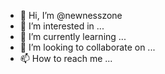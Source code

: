 - 👋 Hi, I’m @newnesszone
- 👀 I’m interested in ...
- 🌱 I’m currently learning ...
- 💞️ I’m looking to collaborate on ...
- 📫 How to reach me ...

<!---
newnesszone/newnesszone is a ✨ special ✨ repository because its `README.md` (this file) appears on your GitHub profile.
You can click the Preview link to take a look at your changes.
--->
